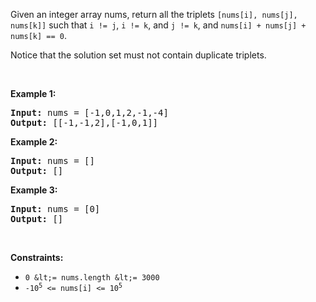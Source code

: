 Given an integer array nums, return all the triplets `` [nums[i], nums[j], nums[k]] `` such that `` i != j ``, `` i != k ``, and `` j != k ``, and `` nums[i] + nums[j] + nums[k] == 0 ``.

Notice that the solution set must not contain duplicate triplets.

&nbsp;

__Example 1:__

<pre><strong>Input:</strong> nums = [-1,0,1,2,-1,-4]
<strong>Output:</strong> [[-1,-1,2],[-1,0,1]]
</pre>

__Example 2:__

<pre><strong>Input:</strong> nums = []
<strong>Output:</strong> []
</pre>

__Example 3:__

<pre><strong>Input:</strong> nums = [0]
<strong>Output:</strong> []
</pre>

&nbsp;

__Constraints:__

*   `` 0 &lt;= nums.length &lt;= 3000 ``
*   <code>-10<sup>5</sup> &lt;= nums[i] &lt;= 10<sup>5</sup></code>